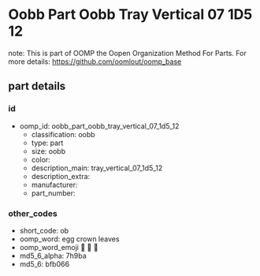 # Oobb Part Oobb Tray Vertical 07 1D5 12  

note: This is part of OOMP the Oopen Organization Method For Parts. For more details: https://github.com/oomlout/oomp_base

##  part details





### id
* oomp_id: oobb_part_oobb_tray_vertical_07_1d5_12
  * classification: oobb
  * type: part
  * size: oobb
  * color: 
  * description_main: tray_vertical_07_1d5_12
  * description_extra: 
  * manufacturer: 
  * part_number: 

### other_codes
* short_code: ob
* oomp_word: egg crown leaves
* oomp_word_emoji :egg: :crown: :leaves:
* md5_6_alpha: 7h9ba
* md5_6: bfb066
